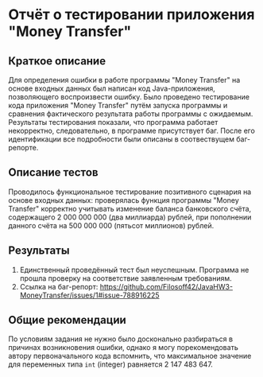 # Отчёт о тестировании приложения "Money Transfer"

## Краткое описание

Для определения ошибки в работе программы "Money Transfer" на основе входных данных был написан код Java-приложения, позволяющего воспроизвести ошибку. Было проведено тестирование кода приложения "Money Transfer" путём запуска программы и сравнения фактического результата работы программы с ожидаемым. Результаты тестирования показали, что программа работает некорректно, следовательно, в программе присутствует баг. После его идентификации все подробности были описаны в соотвествущем баг-репорте.

## Описание тестов

Проводилось функциональное тестирование позитивного сценария на основе входных данных: проверялась функция программы "Money Transfer" корректно учитывать изменение баланса банковского счёта, содержащего 2 000 000 000 (два миллиарда) рублей, при пополнении данного счёта на 500 000 000 (пятьсот миллионов) рублей.

## Результаты

1. Единственный проведённый тест был неуспешным. Программа не прошла проверку на соответствие заявленным требованиям.
2. Ссылка на баг-репорт: https://github.com/Filosoff42/JavaHW3-MoneyTransfer/issues/1#issue-788916225

## Общие рекомендации
По условиям задания не нужно было досконально разбираться в причинах возникновения ошибки, однако я могу порекомендовать автору первоначального кода вспомнить, что максимальное значение для переменных типа `int` (integer) равняется 2 147 483 647.